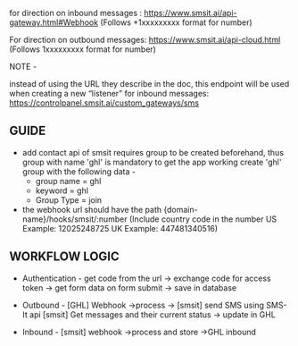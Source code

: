 for direction on inbound messages : https://www.smsit.ai/api-gateway.html#Webhook (Follows +1xxxxxxxxx format for number)

For direction on outbound messages: https://www.smsit.ai/api-cloud.html (Follows 1xxxxxxxxx format for number)

NOTE -

instead of using the URL they describe in the doc, this endpoint will be used when creating a new “listener” for inbound messages:
https://controlpanel.smsit.ai/custom_gateways/sms


## GUIDE

- add contact api of smsit requires group to be created beforehand, thus group with name 'ghl' is mandatory to get the app working
  create 'ghl' group with the following data - 
   - group name = ghl
   - keyword = ghl
   - Group Type = join
- the webhook url should have the path {domain-name}/hooks/smsit/:number
   (Include country code in the number US Example: 12025248725 UK Example: 447481340516)


## WORKFLOW LOGIC

- Authentication - 
   get code from the url -> exchange code for access token -> get form data 
   on form submit -> save in database

- Outbound -
   [GHL] Webhook ->process -> [smsit] send SMS using SMS-It api
   [smsit] Get messages and their current status -> update in GHL

- Inbound -
   [smsit] webhook ->process and store ->GHL inbound

